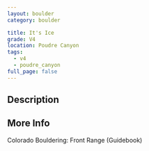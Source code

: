 ```yaml
---
layout: boulder
category: boulder

title: It's Ice
grade: V4
location: Poudre Canyon
tags:
  - v4
  - poudre_canyon
full_page: false
---
```


## Description


## More Info
Colorado Bouldering: Front Range (Guidebook)
